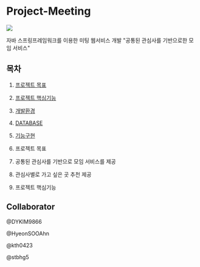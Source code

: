 # Project-Meeting
<img src="logo.bmp">

자바 스프링프레임워크를 이용한 미팅 웹서비스 개발
"공통된 관심사를 기반으로한 모임 서비스"


## 목차
1. [프로젝트 목표](#프로젝트-목표)
2. [프로젝트 핵심기능](#프로젝트-핵심기능)
3. [개발환경](#개발환경)
4. [DATABASE](#database)
5. [기능구현](#기능구현)

1. 프로젝트 목표
  1. 공통된 관심사를 기반으로 모임 서비스를 제공
  2. 관심사별로 가고 싶은 곳 추천 제공

2. 프로젝트 핵심기능




## Collaborator
@DYKIM9866<br>

@HyeonSOOAhn<br>

@kth0423<br>

@stbhg5<br>



